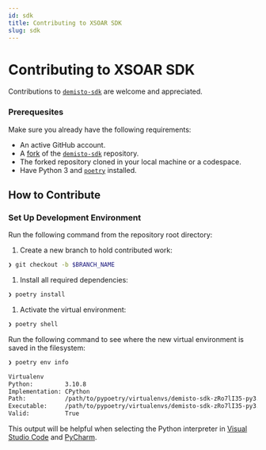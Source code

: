 ```yaml
---
id: sdk
title: Contributing to XSOAR SDK
slug: sdk
---
```


# Contributing to XSOAR SDK

Contributions to [`demisto-sdk`](https://github.com/demisto/demisto-sdk) are welcome and appreciated.

### Prerequesites

Make sure you already have the following requirements:

* An active GitHub account.
* A [fork](https://docs.github.com/en/get-started/quickstart/fork-a-repo) of the [`demisto-sdk`](https://github.com/demisto/demisto-sdk) repository. 
* The forked repository cloned in your local machine or a codespace.
* Have Python 3 and [`poetry`](https://python-poetry.org/docs/#installation) installed.


## How to Contribute

### Set Up Development Environment

Run the following command from the repository root directory:

1. Create a new branch to hold contributed work:

```bash
❯ git checkout -b $BRANCH_NAME
```

1. Install all required dependencies:

```bash
❯ poetry install
```

1. Activate the virtual environment:

```bash
❯ poetry shell 
```

Run the following command to see where the new virtual environment is saved in the filesystem:

```bash
❯ poetry env info

Virtualenv
Python:         3.10.8
Implementation: CPython
Path:           /path/to/pypoetry/virtualenvs/demisto-sdk-zRo7lI35-py3.10
Executable:     /path/to/pypoetry/virtualenvs/demisto-sdk-zRo7lI35-py3.10/bin/python
Valid:          True
```

This output will be helpful when selecting the Python interpreter in [Visual Studio Code](https://code.visualstudio.com/docs/python/environments) and [PyCharm](https://www.jetbrains.com/help/pycharm/configuring-python-interpreter.html#add-existing-interpreter).


